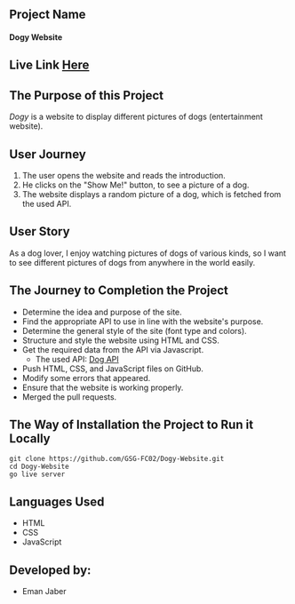 ## Project Name
#### Dogy Website

## Live Link [Here](https://gsg-fc02.github.io/Dogy-Website/)

## The Purpose of this Project 
*Dogy* is a website to display different pictures of dogs (entertainment website).

## User Journey
1. The user opens the website and reads the introduction.
2. He clicks on the "Show Me!" button, to see a picture of a dog.
3. The website displays a random picture of a dog, which is fetched from the used API.

## User Story
As a dog lover, I enjoy watching pictures of dogs of various kinds, so I want to see different pictures of dogs from anywhere in the world easily.

## The Journey to Completion the Project
- Determine the idea and purpose of the site.
- Find the appropriate API to use in line with the website's purpose.
- Determine the general style of the site (font type and colors).
- Structure and style the website using HTML and CSS.
- Get the required data from the API via Javascript.
  - The used API: [Dog API](https://dog.ceo/dog-api/)
- Push HTML, CSS, and JavaScript files on GitHub.
- Modify some errors that appeared.
- Ensure that the website is working properly.
- Merged the pull requests.

## The Way of Installation the Project to Run it Locally
```
git clone https://github.com/GSG-FC02/Dogy-Website.git
cd Dogy-Website
go live server
```

## Languages Used
* HTML
* CSS
* JavaScript

## Developed by:
* Eman Jaber
